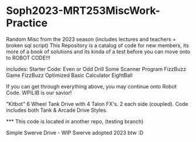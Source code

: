 # Soph2023-MRT253MiscWork-Practice
Random Misc from the 2023 season (includes lectures and teachers + broken sql script)
This Repository is a catalog of code for new members, its more of a book of solutions and its kinda of a test before you can move onto to ROBOT CODE!!!

includes:
  Starter Code:
      Even or Odd Drill
      Some Scanner Program
      FizzBuzz Game 
      FizzBuzz Optimized
      Basic Calculator
      EightBall

If you can get through everything above, you may continue onto Robot Code. WPILIB is our savior! 

  "Kitbot" 6 Wheel Tank Drive with 4 Talon FX's. 2 each side (coupled). Code includes both Tank & Arcade Drive Styles.

  *** This code is located in another repo, (testing branch)

  Simple Swerve Drive - WIP
  Swerve adopted 2023 btw :D
